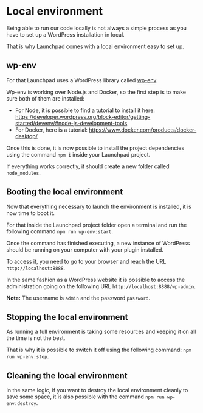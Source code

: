 # Local environment

Being able to run our code locally is not always a simple process as you have to set up a WordPress installation in local.

That is why Launchpad comes with a local environment easy to set up.

## wp-env

For that Launchpad uses a WordPress library called [wp-env](https://developer.wordpress.org/block-editor/getting-started/devenv/get-started-with-wp-env/).

Wp-env is working over Node.js and Docker, so the first step is to make sure both of them are installed:

- For Node, it is possible to find a tutorial to install it here: https://developer.wordpress.org/block-editor/getting-started/devenv/#node-js-development-tools
- For Docker, here is a tutorial: https://www.docker.com/products/docker-desktop/

Once this is done, it is now possible to install the project dependencies using the command `npm i` inside your Launchpad project.

If everything works correctly, it should create a new folder called `node_modules`.

## Booting the local environment

Now that everything necessary to launch the environment is installed, it is now time to boot it.

For that inside the Launchpad project folder open a terminal and run the following command `npm run wp-env:start`.

Once the command has finished executing, a new instance of WordPress should be running on your computer with your plugin installed.

To access it, you need to go to your browser and reach the URL `http://localhost:8888`.

In the same fashion as a WordPress website it is possible to access the administration going on the following URL `http://localhost:8888/wp-admin`.

**Note:** The username is `admin` and the password `password`.

## Stopping the local environment

As running a full environment is taking some resources and keeping it on all the time is not the best.

That is why it is possible to switch it off using the following command: `npm run wp-env:stop`.

## Cleaning the local environment

In the same logic, if you want to destroy the local environment cleanly to save some space, it is also possible with the command `npm run wp-env:destroy`.